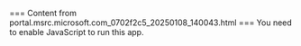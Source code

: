 === Content from portal.msrc.microsoft.com_0702f2c5_20250108_140043.html ===
You need to enable JavaScript to run this app.

